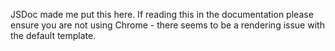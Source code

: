 JSDoc made me put this here.
If reading this in the documentation please ensure you are not using Chrome - there seems
to be a rendering issue with the default template.

